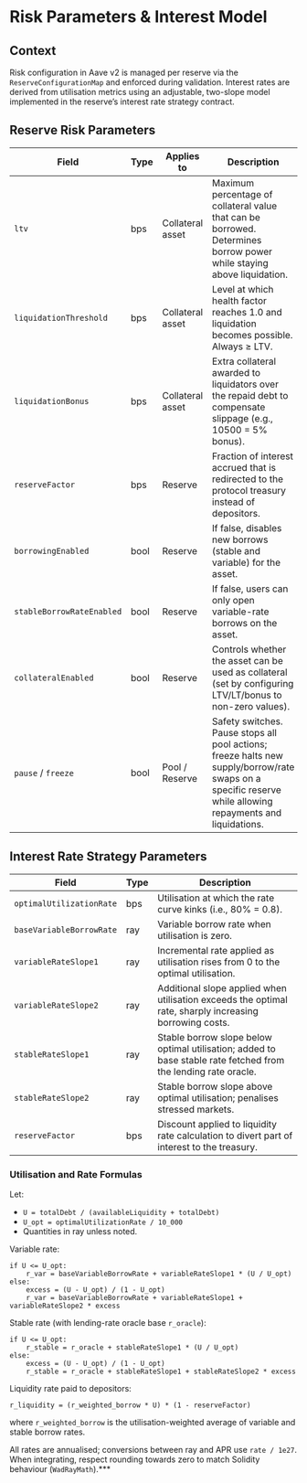 # Risk Parameters & Interest Model

## Context
Risk configuration in Aave v2 is managed per reserve via the `ReserveConfigurationMap` and enforced during validation. Interest rates are derived from utilisation metrics using an adjustable, two-slope model implemented in the reserve’s interest rate strategy contract.

## Reserve Risk Parameters

| Field | Type | Applies to | Description |
|-------|------|------------|-------------|
| `ltv` | bps | Collateral asset | Maximum percentage of collateral value that can be borrowed. Determines borrow power while staying above liquidation. |
| `liquidationThreshold` | bps | Collateral asset | Level at which health factor reaches 1.0 and liquidation becomes possible. Always ≥ LTV. |
| `liquidationBonus` | bps | Collateral asset | Extra collateral awarded to liquidators over the repaid debt to compensate slippage (e.g., 10500 = 5% bonus). |
| `reserveFactor` | bps | Reserve | Fraction of interest accrued that is redirected to the protocol treasury instead of depositors. |
| `borrowingEnabled` | bool | Reserve | If false, disables new borrows (stable and variable) for the asset. |
| `stableBorrowRateEnabled` | bool | Reserve | If false, users can only open variable-rate borrows on the asset. |
| `collateralEnabled` | bool | Reserve | Controls whether the asset can be used as collateral (set by configuring LTV/LT/bonus to non-zero values). |
| `pause` / `freeze` | bool | Pool / Reserve | Safety switches. Pause stops all pool actions; freeze halts new supply/borrow/rate swaps on a specific reserve while allowing repayments and liquidations. |

## Interest Rate Strategy Parameters

| Field | Type | Description |
|-------|------|-------------|
| `optimalUtilizationRate` | bps | Utilisation at which the rate curve kinks (i.e., 80% = 0.8). |
| `baseVariableBorrowRate` | ray | Variable borrow rate when utilisation is zero. |
| `variableRateSlope1` | ray | Incremental rate applied as utilisation rises from 0 to the optimal utilisation. |
| `variableRateSlope2` | ray | Additional slope applied when utilisation exceeds the optimal rate, sharply increasing borrowing costs. |
| `stableRateSlope1` | ray | Stable borrow slope below optimal utilisation; added to base stable rate fetched from the lending rate oracle. |
| `stableRateSlope2` | ray | Stable borrow slope above optimal utilisation; penalises stressed markets. |
| `reserveFactor` | bps | Discount applied to liquidity rate calculation to divert part of interest to the treasury. |

### Utilisation and Rate Formulas

Let:
- `U = totalDebt / (availableLiquidity + totalDebt)`
- `U_opt = optimalUtilizationRate / 10_000`
- Quantities in ray unless noted.

Variable rate:
```
if U <= U_opt:
    r_var = baseVariableBorrowRate + variableRateSlope1 * (U / U_opt)
else:
    excess = (U - U_opt) / (1 - U_opt)
    r_var = baseVariableBorrowRate + variableRateSlope1 + variableRateSlope2 * excess
```

Stable rate (with lending-rate oracle base `r_oracle`):
```
if U <= U_opt:
    r_stable = r_oracle + stableRateSlope1 * (U / U_opt)
else:
    excess = (U - U_opt) / (1 - U_opt)
    r_stable = r_oracle + stableRateSlope1 + stableRateSlope2 * excess
```

Liquidity rate paid to depositors:
```
r_liquidity = (r_weighted_borrow * U) * (1 - reserveFactor)
```
where `r_weighted_borrow` is the utilisation-weighted average of variable and stable borrow rates.

All rates are annualised; conversions between ray and APR use `rate / 1e27`. When integrating, respect rounding towards zero to match Solidity behaviour (`WadRayMath`).***
